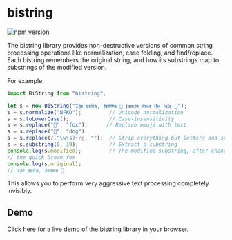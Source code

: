 bistring
========

[![npm version](https://badge.fury.io/js/bistring.svg)](https://badge.fury.io/js/bistring)

The bistring library provides non-destructive versions of common string processing operations like normalization, case folding, and find/replace.
Each bistring remembers the original string, and how its substrings map to substrings of the modified version.

For example:

```js
import BiString from "bistring";

let s = new BiString("𝕿𝖍𝖊 𝖖𝖚𝖎𝖈𝖐, 𝖇𝖗𝖔𝖜𝖓 🦊 𝖏𝖚𝖒𝖕𝖘 𝖔𝖛𝖊𝖗 𝖙𝖍𝖊 𝖑𝖆𝖟𝖞 🐶");
s = s.normalize("NFKD");         // Unicode normalization
s = s.toLowerCase();             // Case-insensitivity
s = s.replace("🦊", "fox");      // Replace emoji with text
s = s.replace("🐶", "dog");
s = s.replace(/[^\w\s]+/g, "");  // Strip everything but letters and spaces
s = s.substring(0, 19);          // Extract a substring
console.log(s.modified);         // The modified substring, after changes
// the quick brown fox
console.log(s.original);
// 𝕿𝖍𝖊 𝖖𝖚𝖎𝖈𝖐, 𝖇𝖗𝖔𝖜𝖓 🦊
```

This allows you to perform very aggressive text processing completely invisibly.


Demo
----

[Click here](https://microsoft.github.io/bistring/demo.html) for a live demo of the bistring library in your browser.
